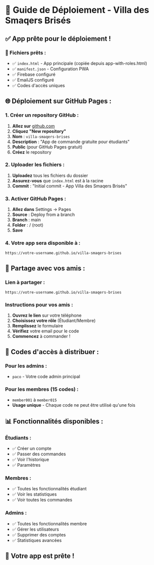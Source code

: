 # 🚀 Guide de Déploiement - Villa des Smaqers Brisés

## ✅ App prête pour le déploiement !

### **📁 Fichiers prêts :**
- ✅ `index.html` - App principale (copiée depuis app-with-roles.html)
- ✅ `manifest.json` - Configuration PWA
- ✅ Firebase configuré
- ✅ EmailJS configuré
- ✅ Codes d'accès uniques

## 🌐 Déploiement sur GitHub Pages :

### **1. Créer un repository GitHub :**
1. **Allez sur** [github.com](https://github.com)
2. **Cliquez "New repository"**
3. **Nom** : `villa-smaqers-brises`
4. **Description** : "App de commande gratuite pour étudiants"
5. **Public** (pour GitHub Pages gratuit)
6. **Créez** le repository

### **2. Uploader les fichiers :**
1. **Uploadez** tous les fichiers du dossier
2. **Assurez-vous** que `index.html` est à la racine
3. **Commit** : "Initial commit - App Villa des Smaqers Brisés"

### **3. Activer GitHub Pages :**
1. **Allez dans** Settings → Pages
2. **Source** : Deploy from a branch
3. **Branch** : main
4. **Folder** : / (root)
5. **Save**

### **4. Votre app sera disponible à :**
`https://votre-username.github.io/villa-smaqers-brises`

## 📱 Partage avec vos amis :

### **Lien à partager :**
```
https://votre-username.github.io/villa-smaqers-brises
```

### **Instructions pour vos amis :**
1. **Ouvrez le lien** sur votre téléphone
2. **Choisissez votre rôle** (Étudiant/Membre)
3. **Remplissez** le formulaire
4. **Vérifiez** votre email pour le code
5. **Commencez** à commander !

## 🔧 Codes d'accès à distribuer :

### **Pour les admins :**
- `paco` - Votre code admin principal

### **Pour les membres (15 codes) :**
- `member001` à `member015`
- **Usage unique** - Chaque code ne peut être utilisé qu'une fois

## 📊 Fonctionnalités disponibles :

### **Étudiants :**
- ✅ Créer un compte
- ✅ Passer des commandes
- ✅ Voir l'historique
- ✅ Paramètres

### **Membres :**
- ✅ Toutes les fonctionnalités étudiant
- ✅ Voir les statistiques
- ✅ Voir toutes les commandes

### **Admins :**
- ✅ Toutes les fonctionnalités membre
- ✅ Gérer les utilisateurs
- ✅ Supprimer des comptes
- ✅ Statistiques avancées

## 🎉 Votre app est prête !
